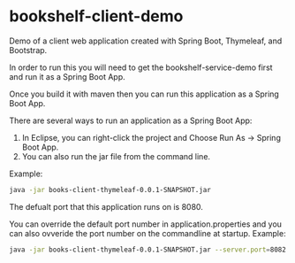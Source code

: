 # bookshelf-client-demo
Demo of a client web application created with Spring Boot, Thymeleaf, and Bootstrap.

In order to run this you will need to get the bookshelf-service-demo first and run it as a Spring Boot App.

Once you build it with maven then you can run this application as a Spring Boot App.

There are several ways to run an application as a Spring Boot App:

1. In Eclipse, you can right-click the project and Choose Run As -> Spring Boot App.
2. You can also run the jar file from the command line.

Example:
```sh
java -jar books-client-thymeleaf-0.0.1-SNAPSHOT.jar
```

The defualt port that this application runs on is 8080.

You can override the default port number in application.properties and you can also ovveride the port number on the commandline at startup.  Example:

```sh
java -jar books-client-thymeleaf-0.0.1-SNAPSHOT.jar --server.port=8082
```


